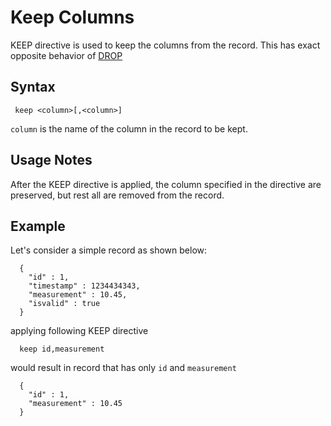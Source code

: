# Keep Columns

KEEP directive is used to keep the columns from the record. This has exact opposite behavior of
[DROP](docs/directives/drop.md)

## Syntax

```
 keep <column>[,<column>]
```

```column``` is the name of the column in the record to be kept.

## Usage Notes

After the KEEP directive is applied, the column specified in the directive are preserved, but rest all
are removed from the record.


## Example

Let's consider a simple record as shown below:

```
  {
    "id" : 1,
    "timestamp" : 1234434343,
    "measurement" : 10.45,
    "isvalid" : true
  }
```

applying following KEEP directive

```
  keep id,measurement
```

would result in record that has only ```id``` and ```measurement```

```
  {
    "id" : 1,
    "measurement" : 10.45
  }
```


